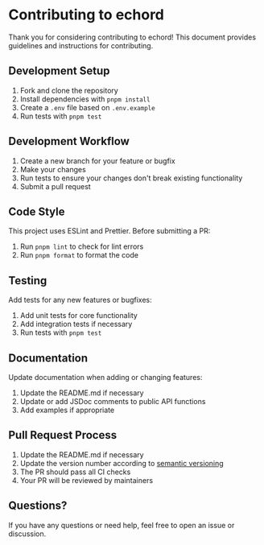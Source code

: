 # Contributing to echord

Thank you for considering contributing to echord! This document provides guidelines and instructions for contributing.

## Development Setup

1. Fork and clone the repository
2. Install dependencies with `pnpm install`
3. Create a `.env` file based on `.env.example`
4. Run tests with `pnpm test`

## Development Workflow

1. Create a new branch for your feature or bugfix
2. Make your changes
3. Run tests to ensure your changes don't break existing functionality
4. Submit a pull request

## Code Style

This project uses ESLint and Prettier. Before submitting a PR:

1. Run `pnpm lint` to check for lint errors
2. Run `pnpm format` to format the code

## Testing

Add tests for any new features or bugfixes:

1. Add unit tests for core functionality
2. Add integration tests if necessary
3. Run tests with `pnpm test`

## Documentation

Update documentation when adding or changing features:

1. Update the README.md if necessary
2. Update or add JSDoc comments to public API functions
3. Add examples if appropriate

## Pull Request Process

1. Update the README.md if necessary
2. Update the version number according to [semantic versioning](https://semver.org/)
3. The PR should pass all CI checks
4. Your PR will be reviewed by maintainers

## Questions?

If you have any questions or need help, feel free to open an issue or discussion. 